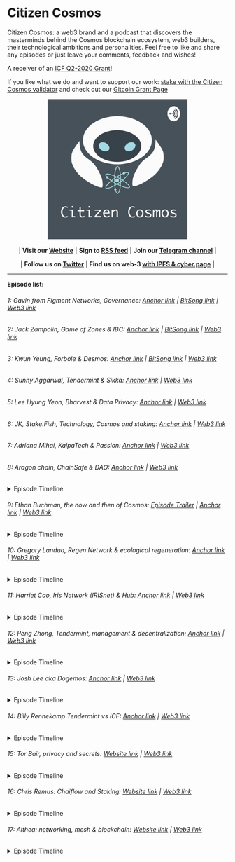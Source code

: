 # Citizen Cosmos

Citizen Cosmos: a web3 brand and a podcast that discovers the masterminds behind the Cosmos blockchain ecosystem, web3 builders, their technological ambitions and personalities. Feel free to like and share any episodes or just leave your comments, feedback and wishes!

A receiver of an [ICF Q2-2020 Grant](https://medium.com/@interchain_io/icf-q2-2020-funding-recipients-e5cbb326c23c)! 

If you like what we do and want to support our work: [stake with the Citizen Cosmos validator](https://www.citizencosmos.space/staking) and check out our [Gitcoin Grant Page](https://gitcoin.co/grants/1113/citizen-cosmos-podcast) 

<div align="center">
 <img src="CitizenCosmosLogo.jpg" width="320" />
</div>

<div align="center">

| **Visit our [Website](https://www.citizencosmos.space/)** | **Sign to [RSS feed](https://www.citizencosmos.space/rss)**  | **Join our [Telegram channel](https://t.me/citizen_cosmos)** |

| **Follow us on [Twitter](https://twitter.com/cosmos_voice)** | **Find us on web-3 [with IPFS & cyber.page](https://cyber.page/search/citizen%20cosmos)** |

</div>

<hr>

__Episode list:__

###### 1: Gavin from Figment Networks, Governance: [Anchor link](https://anchor.fm/citizencosmos/episodes/Gavin-from-Figment-Networks--Governance-ed5jm8) | [BitSong link](https://demo.bitsong.io/track/158) | [Web3 link](https://ipfs.io/ipfs/QmaKBaBnfqUkK789dtk2UWZzfTdti7DRYuapQz8CRWJFZh)

###### 2: Jack Zampolin, Game of Zones & IBC: [Anchor link](https://anchor.fm/citizencosmos/episodes/Jack-Zampolin--Game-of-Zones--IBC-ed5jul) | [BitSong link](https://demo.bitsong.io/track/159) | [Web3 link](https://ipfs.io/ipfs/QmefwgCNkRJ7qNG2aNPYDhfiN3QSm3w7auUoEYqNK6qLrM)

###### 3: Kwun Yeung, Forbole & Desmos: [Anchor link](https://anchor.fm/citizencosmos/episodes/Kwun-Yeung--Forbole--Desmos-edesno) | [BitSong link](https://demo.bitsong.io/track/160) | [Web3 link](https://ipfs.io/ipfs/QmXsUHhLCDo9aXqVMbGpVicoYw7Z98DEaC4525Kp9bG96v)

###### 4: Sunny Aggarwal, Tendermint & Sikka: [Anchor link](https://anchor.fm/citizencosmos/episodes/Sunny-Aggarwal--Tendermint--Sikka-edpmcj) | [Web3 link](https://ipfs.io/ipfs/QmPpZNj7BnxZX9DKaaXrFv12FTEg4xcTARhjJNmapLQwuV)

###### 5: Lee Hyung Yeon, Bharvest & Data Privacy: [Anchor link](https://anchor.fm/citizencosmos/episodes/Lee-Hyung-Yeon--Bharvest--Data-Privacy-ee1vus) | [Web3 link](https://ipfs.io/ipfs/QmPcMxcewrEeRbYH2zEkuqvCZZLgZJ2XQ9sZuRkqTVsxn7)

###### 6: JK, Stake.Fish, Technology, Cosmos and staking: [Anchor link](https://anchor.fm/citizencosmos/episodes/JK--Stake-Fish--tech-adoption-eee4cj) | [Web3 link](https://ipfs.io/ipfs/QmUFWJVKY1KftPLEWUdcS6451kGQsGsCS3YPMRPAjbDjrn)

###### 7: Adriana Mihai, KalpaTech & Passion: [Anchor link](https://anchor.fm/citizencosmos/episodes/Adriana-Mihai--KalpaTech--Passion-eemjns) | [Web3 link](https://ipfs.io/ipfs/QmRW8AgnviASCm2tiJ95LRbBiTypwTLp1Z9iP2sxpKFMau)

###### 8: Aragon chain, ChainSafe & DAO: [Anchor link](https://anchor.fm/citizencosmos/episodes/Aragon-chain--ChainSafe--DAO-ef1ohv) | [Web3 link](https://ipfs.io/ipfs/QmR7QhMymqSiNUJwd5zQyEZxR8qaB37Y7ashMdQEuYJzcZ)

 <details>
  <summary>Episode Timeline</summary>

    1.10: Getting started with Cosmos

    2.43: Chainsafe introduction

    5.05: How did you choose Cosmos

    15.50: The technical aspects of how Aragon works with Cosmos and Ethereum

    19.36: Aragon Court

    29.36: Ethermint as the Cosmos module

    31.12: How to build two communities around the project

    34.10: Aragon on other networks

    37.54: PoS maturity

    39.40: Personal motivation

    43.30: Jorge’s history of becoming a co-founder of Aragon

    46.35: Problems which can be solved by a DAO

    51.10: Inspirational projects using Aragon DAOs

  </details>
    
###### 9: Ethan Buchman, the now and then of Cosmos: [Episode Trailer](https://anchor.fm/citizencosmos/episodes/Ethan-Buchman-trailer-efekii) | [Anchor link](https://anchor.fm/citizencosmos/episodes/Ethan-Buchman--the-now-and-then-of-Cosmos-eff5vm) | [Web3 link](https://ipfs.io/ipfs/QmS9LfoQLdR76WhheWzJ4ch7NXm4m75amUNj4FtBQDmye3)

<details>
<summary>Episode Timeline</summary>

    1.38: How did you come up with the name for your validator?

    3.44: The story behind Cosmos

    10.32: The challenges of being a co-founder

    15.56: The day before fundraising starts

    17.44: The second donation round

    19.42: Foundation vs decentralization

    25.30: Using the community pool for investment

    28.14: Cosmos and a token for trading

    31.16: Differences between finance and money

    32.32: DeFi or DeFai =)

    34.32: Motivation during tough times

    37.39: Current personal concerns

    39.18: Favorite biological systems
    
    41.30: Algorithms and informal systems
    
    51.10: Founders influence on decentralized projects and its followers
    
    55.06: Visionary in a project
    
    1.03.52: Monetization or decentralized law, what should come first?

  </details>

###### 10: Gregory Landua, Regen Network & ecological regeneration: [Anchor link](https://anchor.fm/citizencosmos/episodes/Gregory-Landua--Regen-Network--ecological-regeneration-efv5cq) | [Web3 link](https://ipfs.io/ipfs/Qmc95KpVDtXeBJwkGZ8UbUCF1PzzyiCWjeqdq2iku3SVN8)

<details>
<summary>Episode Timeline</summary>

    1.03: What does regeneration mean?

    5.52: Regen network and it’s mission

    8.16: A go2market strategy

    9.10: Transform the game

    13.25: The value of resourses

    19.16: Probabilistic value and its calculation

    22.08: How many people do we need to change the consumption paradigm?

    26.08: How did you choose Cosmos? 

    33.20: Personal story and random ecology questions

    39.36: Growing Avocados

  </details>
  
###### 11: Harriet Cao, Iris Network (IRISnet) & Hub: [Anchor link](https://anchor.fm/citizencosmos/episodes/Harriet-Cao--IRIS-Network--Hub-egmcah) | [Web3 link](https://cyber.page/ipfs/QmPuNmR68Yxi84bpxp18MzRTtEJJQxi5gTdJJBxKhaeuPi)

<details>
<summary>Episode Timeline</summary>

    1.27: The history behind IRISnet

    4.16: Harriet's personal story 
    
    6.20: THe differences between corporate and decentralized working environments
    
    10.06: IRISnet as a non-profit organization 
    
    11.58: IRIShub
    
    15.50: Main differences between hubs
    
    19.06: AI
    
    22.26: IRIS Service Consortium Hub
    
    26.22: Use cases for IRIS-SDK
    
    29.58: The community pull of IRIShub
    
    32.26: Specifics of teh Pacific Asia region
    
    34.52: Government support of the blockchain industry
    
    36.51: A bit more of the personal story
    
    40.56: Inspiring blockchain projects

  </details>
  
###### 12: Peng Zhong, Tendermint, management & decentralization: [Anchor link](https://anchor.fm/citizencosmos/episodes/Peng-Zhong--Tendermint--management--decentralization-ehd4i0/a-a2qkqck) | [Web3 link](https://cyber.page/search/peng%20zhong)

<details>
<summary>Episode Timeline</summary>

    1.44: Becoming a CEO 
    
    3.50: Personal mission as a CEO 
    
    4.46: Photon
    
    7.20: A new secret tool
    
    8.40: Web developers and their role in web3 

    11.44: The most difficult part in a job of a CEO 

    15.34: Lifehacks 
    
    17.16: Personal story in the blockchain world 
    
    23.40: Decentralized twitter 
    
    26.56: UI and off-chain connections
    
    30.20: UI of the SDK 
    
    32.26: What will the future of development might look like 
    
    33.52: GPT-3
    
    35.48: Lunie 
    
    40.40: Interaction design 
    
    42.26: Hiring process and the perfect match
    
    44.24: Board of Directors
    
    46.24: Community of  a decentralized project
    
    50.10: Prism break 
    
    52.50: Exciting blockchain projects 

  </details>
  
###### 13: Josh Lee aka Dogemos: [Anchor link](https://anchor.fm/citizencosmos/episodes/Josh-Lee-aka-Dogemos-eicint) | [Web3 link](https://cyber.page/ipfs/QmNsPhc53DyviuQkYDca8tT9TANDUaXVG5fs9SGzedW4Xj)

<details>
<summary>Episode Timeline</summary>

    1.30: Role on the Tendermint team 
    
    3.02: Dogemos as a name  
    
    6.07: The story behind Tendermint
    
    9.02: The beauty of the technology behind Tendermint

    11.33: The best ways to start learning about Tendermint

    15.14: Work with the community 

    19.52: Tools to work with the community 

    26.56: Working with a technical team 

    29.04: Tricky Product Market Fit

    32.24: Keplr 

    37.10: Interoperability as a state of mind

    41.08: C-level specialists in decentralized projects and legal entities 

    42.26: Decentralization in a future World 

    44.44: Privacy in decentralized projects

    46.02: How to deal with a number of different opinions 

    49.48: Exciting projects in the blockchain space 

  </details>
  
###### 14: Billy Rennekamp Tendermint vs ICF: [Anchor link](https://anchor.fm/citizencosmos/episodes/Billy-Rennekamp-Tendermint-vs-ICF-ejbqcq) | [Web3 link](https://cyber.page/ipfs/QmRpzCBGwLNSRMonbBV1rHk9mjc4UEaHgEThzFMLcU2wYP)

<details>
<summary>Episode Timeline</summary>

    1.54: what is the ICF
    
    7.08: Publicity
    
    10.40: Communication within a project 
    
    13.32: Personal blockchain story 
    
    21.47: DeFi: the new economic reality or a new scam
    
    23.54: The beauty of blockchains and what attracts people 
    
    31.20: Cryptography 
    
    33.36: Centralized and decentralized decision making process in ICF 
    
    40.06: Fiat and Crypto currencies in ICF operations 
    
    41.34: Clovers network and integration with Cosmos 
    
    45.52: Exciting blockchain technologies 
    
    49.30: Cosmos Citizenship 
    
    53.52: Billy’s twitter account 
    
    56.11: Interesting blockchain projects

  </details>
  
###### 15: Tor Bair, privacy and secrets: [Website link](https://www.citizencosmos.space/secret-network) | [Web3 link](https://cyber.page/ipfs/QmRtzQ1z3rJwe37PxNiJg8PRM8YervsjQfqXamPrrWqsQR)

<details>
<summary>Episode Timeline</summary>

    1.20: The definition of privacy
    
    3.30: Incentives to protect privacy
    
    8.07: A personal rtake on privacy
    
    13.15: How to combine poker and privacy?
    
    14.10: Privacy projects and the foundations that back them
    
    18.50: Privacy gurus
    
    21.15: Privacy preserving smart contracts
    
    26.48: Intel SGX
    
    30.20: How Intel can affect privacy
    
    33.08: Secret Nodes
    
    35.30: Ways to talk to a community
    
    37.45: SCRT token
    
    40.28: Monetization behind a foundation
    
    42.10: Is MIT education helpful or not?
    
    44.44: The story of the Decentralize this podcast
    
    47.02: Secrets to share
    
    48.17: Exciting projects

  </details>

###### 16: Chris Remus: Chaiflow and Staking: [Website link](https://www.citizencosmos.space/staking-defense) | [Web3 link]()

<details>
<summary>Episode Timeline</summary>

     0.45: The Twitter connection  

     1.45: Chainflow's validator 

     5.35: Chainflow's focus  

     8.37: Why Cosmos 

     10.44: How to attract smaller, independent validators?

     15.03: Cosmos-Hub validators 

     18.19: Enforcing rules onto the blockchain 

     22.19: The monetary cost of freedom 

     25.49: The staking defence forum 

     28.49: Project and product management 

     32.56: The developer mindset for product management

     35.24: The product and its shape within the blockchain industry 

     38.29: Marketing and user traction issues  

     42.21: The Staking Defence Newsletter 

     44.49: Picking mushrooms 

     46.25: Exciting blockchain projects 

  </details>
  
###### 17: Althea: networking, mesh & blockchain: [Website link](https://www.citizencosmos.space/althea) | [Web3 link]()

<details>
<summary>Episode Timeline</summary>
 
    1.12: The birth of Althea
    
    4.30: A price-aware routing protocol
    
    5.28: Mesh networks
    
    7.42: The nowadays technological base for the internet
    
    11.38: Bandwidth in mesh networks
    
    13.50: Hardware and software for mesh networks
    
    15.30: Open source or third party solutions
    
    19.09: Scaling issues
    
    21.10: Background
    
    22.30: The role of a CEO and its challenges
    
    24.30: Product design
    
    26.18: An example of using a mesh network
    
    26.53: A typical user
    
    27.30: How users can get involved in Altea network
    
    30.15: The mesh network market
    
    32.02: Economical model behind Althea network
    
    34.58: Peggy bridge between Cosmos and Ethereum
    
    36.50: Differences between bridges
    
    37.28: Other side of the project: xDai
    
    39.19: Grant from Interchain foundation
    
    39.42: Economical goal
    
    40.42: Prehistory
    
    42.22: Internet connection dashboard
    
    43.26: Privacy in bandwidth sharing
    
    43.52: ISP monetization of data
    
    45.05: Chaos Communication Congress
    
    46.30: Exciting blockchain projects

</details>
